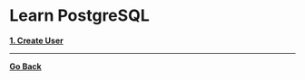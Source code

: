 # Learn PostgreSQL
**[1. Create User](/postgresql/ch1-creating-user.md)**


---
**[Go Back](/README.md)**

